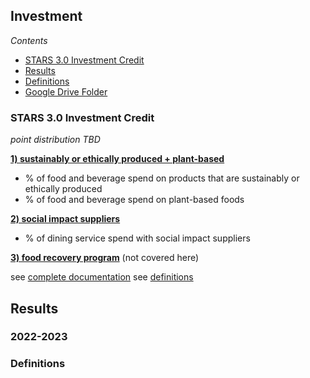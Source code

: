 ## Investment

*Contents*
- [STARS 3.0 Investment Credit](#stars-30-food--dining-credit)
- [Results](#results)
- [Definitions](#stars-credit-definitions)
- [Google Drive Folder](https://drive.google.com/drive/folders/1MpK4bpxYSuIs97QPZ0AMyqoNcxe-ACPu)

### STARS 3.0 Investment Credit

*point distribution TBD*

[**1) sustainably or ethically produced + plant-based**](https://docs.google.com/document/d/1UgIhYWWg5GS7cB9qYvRpw76-ThuQZJ2X1spEiS1fp_U/edit#heading=h.7wz6nkbm6esg)
- % of food and beverage spend on products that are sustainably or ethically produced
- % of food and beverage spend on plant-based foods

[**2) social impact suppliers**](https://docs.google.com/document/d/1UgIhYWWg5GS7cB9qYvRpw76-ThuQZJ2X1spEiS1fp_U/edit#heading=h.daep987nhmhi)
- % of dining service spend with social impact suppliers

[**3) food recovery program**](https://docs.google.com/document/d/1UgIhYWWg5GS7cB9qYvRpw76-ThuQZJ2X1spEiS1fp_U/edit#heading=h.2epmtj4ei2qq) (not covered here)

see [complete documentation](https://docs.google.com/document/d/1UgIhYWWg5GS7cB9qYvRpw76-ThuQZJ2X1spEiS1fp_U/edit#heading=h.43oau9mq61o0)
see [definitions](#stars-credit-definitions)

## Results

### 2022-2023

### Definitions
